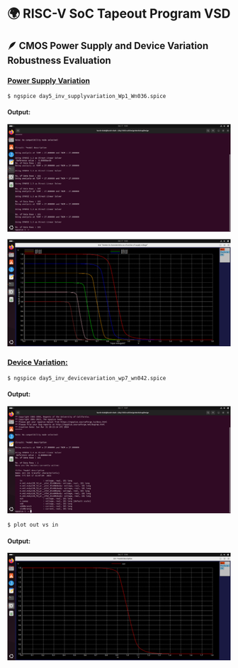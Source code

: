 # 🌍 RISC-V SoC Tapeout Program VSD
## 🪶 CMOS Power Supply and Device Variation Robustness Evaluation
### <ins>Power Supply Variation</ins>

``` bash
$ ngspice day5_inv_supplyvariation_Wp1_Wn036.spice
```

#### Output:
![5 -3](https://github.com/CircuitCrafter07/Week-4/blob/main/DAY5/Screenshot%20from%202025-10-17%2015-05-50.png) <br>


![5 -4](https://github.com/CircuitCrafter07/Week-4/blob/main/DAY5/Screenshot%20from%202025-10-17%2015-05-56.png)


### <ins>Device Variation:</ins>

``` bash
$ ngspice day5_inv_devicevariation_wp7_wn042.spice
```

#### Output:

![5 -1](https://github.com/CircuitCrafter07/Week-4/blob/main/DAY5/Screenshot%20from%202025-10-17%2015-07-09.png)


``` bash
$ plot out vs in
```

#### Output:

![5 -2](https://github.com/CircuitCrafter07/Week-4/blob/main/DAY5/Screenshot%20from%202025-10-17%2015-06-33.png)


